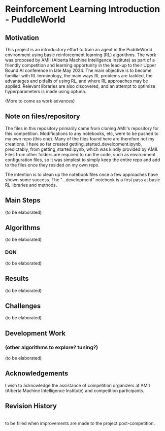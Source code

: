# Reinforcement Learning Introduction - PuddleWorld  

## Motivation  

This project is an introductory effort to train an agent in the PuddleWorld environment using basic reinforcement learning (RL) algorithms.  The work was proposed by AMII (Alberta
Machine Intelligence Institute) as part of a friendly competition and learning opportunity in the lead-up to their Upper Bound AI conference in late May 2024.  The main objective 
is to become familiar with RL terminology, the main ways RL problems are tackled, the advantages and pitfalls of using RL, and where RL approaches may be applied.  Relevant 
libraries are also discovered, and an attempt to optimize hyperparameters is made using optuna.  

(More to come as work advances)  

## Note on files/repository  

The files in this repository primarily came from cloning AMII's repository for this competition.  Modifications to any notebooks, etc, were to be pushed to my own repo (this one). 
Many of the files found here are therefore not my creations.  I have so far created getting_started_development.ipynb, predictably, from getting_started.ipynb, which was kindly 
provided by AMII.  Files from other folders are required to run the code, such as environment configuration files, so it was simplest to simply keep the entire repo and add to the 
files once they resided on my own repo.  

The intention is to clean up the notebook files once a few approaches have shown some success.  The "...development" notebook is a first pass at basic RL libraries and methods.

## Main Steps  

(to be elaborated)  

## Algorithms  

(to be elaborated)  

### DQN  

(to be elaborated)  

## Results  

(to be elaborated)  

## Challenges  

(to be elaborated)  

## Development Work   
### (other algorithms to explore? tuning?)  

(to be elaborated)  

## Acknowledgements   

I wish to acknowledge the assistance of competition organizers at AMII (Alberta Machine Intelligence Institute) and competition participants.  

## Revision History  

**<date>**  
to be filled when improvements are made to the project post-competition.  